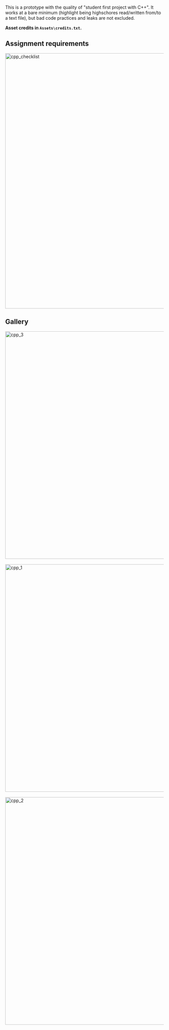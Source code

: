 This is a prototype with the quality of "student first project with C++". It works at a bare minimum (highlight being highschores read/written from/to a text file), but bad code practices and leaks are not excluded.

**Asset credits in `Assets\credits.txt`.**

## Assignment requirements
<img width="1076" height="808" alt="cpp_checklist" src="https://github.com/user-attachments/assets/a44ff244-fcfa-4e4b-b9b8-d9dd1eef60ae" />

## Gallery
<img width="1280" height="720" alt="cpp_3" src="https://github.com/user-attachments/assets/bf86be72-74f0-465d-aab3-66bbf757b1fd" />
<br />
<br />
<img width="1280" height="720" alt="cpp_1" src="https://github.com/user-attachments/assets/f2a1faf3-f154-4cb3-a419-f5fc34e43c00" />
<br />
<br />
<img width="1280" height="720" alt="cpp_2" src="https://github.com/user-attachments/assets/2a6ed904-9406-4397-a1a4-d527370e338b" />
